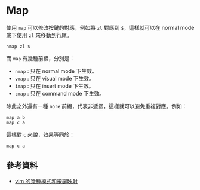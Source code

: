 # Map

使用 `map` 可以修改按鍵的對應，例如將 `zl` 對應到 `$`，這樣就可以在 normal mode 底下使用 `zl` 來移動到行尾。

```vim
nmap zl $
```

而 `map` 有幾種前綴，分別是：

- `nmap` : 只在 normal mode 下生效。
- `vmap` : 只在 visual mode 下生效。
- `imap` : 只在 insert mode 下生效。
- `cmap` : 只在 command mode 下生效。

除此之外還有一種 `nore` 前綴，代表非遞迴，這樣就可以避免重複對應。例如：

```vim
map a b
map c a
```

這樣對 `c` 來說，效果等同於：

```vim
map c a
```

## 參考資料

- [vim 的幾種模式和按鍵映射](http://haoxiang.org/2011/09/vim-modes-and-mappin/)
